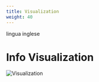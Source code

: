 ```yaml
---
title: Visualization
weight: 40
---
```


lingua inglese

# Info Visualization

![Visualization](/en/Documentation/DataManagement/images/visualization.png?width=100%)

